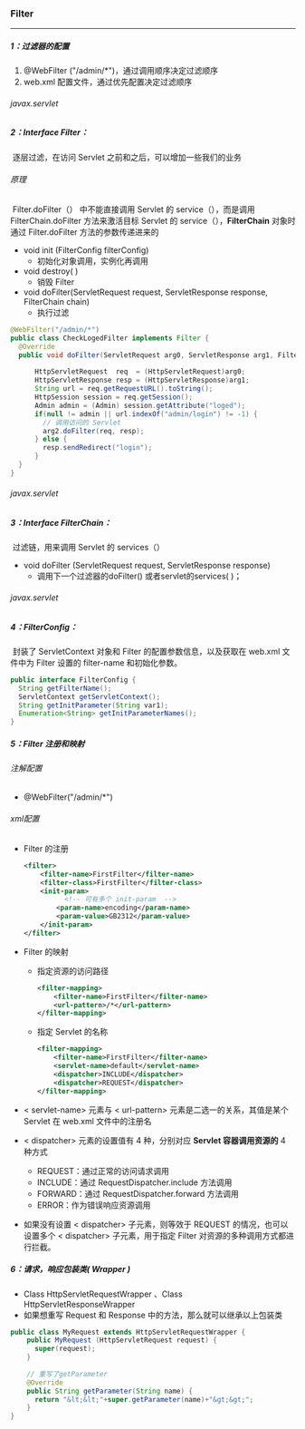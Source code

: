 ### Filter

------

#####  1：过滤器的配置

1. @WebFilter ("/admin/*")，通过调用顺序决定过滤顺序
2. web.xml 配置文件，通过优先配置决定过滤顺序

###### javax.servlet  

##### 2：Interface Filter：

​		逐层过滤，在访问 Servlet 之前和之后，可以增加一些我们的业务

###### 原理

​	Filter.doFilter（） 中不能直接调用 Servlet 的 service（），而是调用 FilterChain.doFilter 方法来激活目标 Servlet 的 service（），**FilterChain** 对象时通过 Filter.doFilter 方法的参数传递进来的

- void init (FilterConfig filterConfig) 
  - 初始化对象调用，实例化再调用
- void destroy( )  
  - 销毁 Filter
- void doFilter(ServletRequest request, ServletResponse response, FilterChain chain) 
  - 执行过滤

```java
@WebFilter("/admin/*")  
public class CheckLogedFilter implements Filter {
  @Override
  public void doFilter(ServletRequest arg0, ServletResponse arg1, FilterChain arg2)  					throws IOException, ServletException {
    
      HttpServletRequest  req  = (HttpServletRequest)arg0;
      HttpServletResponse resp = (HttpServletResponse)arg1;
      String url = req.getRequestURL().toString();
      HttpSession session = req.getSession();
      Admin admin = (Admin) session.getAttribute("loged");
      if(null != admin || url.indexOf("admin/login") != -1) {
        // 调用访问的 Servlet
        arg2.doFilter(req, resp);
      } else {
        resp.sendRedirect("login");
      }
  }
}
```

###### javax.servlet  

##### 3：Interface FilterChain：

​	过滤链，用来调用 Servlet 的 services（）

- void doFilter (ServletRequest request, ServletResponse response) 
  - 调用下一个过滤器的doFilter() 或者servlet的services( )；

###### javax.servlet

##### 4：FilterConfig：

​	封装了 ServletContext 对象和 Filter 的配置参数信息，以及获取在 web.xml 文件中为 Filter 设置的 filter-name 和初始化参数。

```java
public interface FilterConfig {
  String getFilterName();
  ServletContext getServletContext();
  String getInitParameter(String var1);
  Enumeration<String> getInitParameterNames();
}
```

##### 5：Filter 注册和映射

###### 注解配置

- @WebFilter("/admin/*")  

###### xml配置

- Filter 的注册

  ```xml
  <filter>
      <filter-name>FirstFilter</filter-name>
      <filter-class>FirstFilter</filter-class>
      <init-param>
        	<!-- 可有多个 init-param  -->
          <param-name>encoding</param-name>
          <param-value>GB2312</param-value>
      </init-param>
  </filter>
  ```

- Filter 的映射

  - 指定资源的访问路径

    ```xml
    <filter-mapping>
        <filter-name>FirstFilter</filter-name>
        <url-pattern>/*</url-pattern>
    </filter-mapping>
    ```

  - 指定 Servlet 的名称

    ```xml
    <filter-mapping>
        <filter-name>FirstFilter</filter-name>
        <servlet-name>default</servlet-name>
        <dispatcher>INCLUDE</dispatcher>
        <dispatcher>REQUEST</dispatcher>
    </filter-mapping>
    ```

- < servlet-name> 元素与 < url-pattern> 元素是二选一的关系，其值是某个 Servlet 在 web.xml 文件中的注册名
- < dispatcher> 元素的设置值有 4 种，分别对应 **Servlet 容器调用资源的** 4 种方式
  - REQUEST：通过正常的访问请求调用
  - INCLUDE：通过 RequestDispatcher.include 方法调用
  - FORWARD：通过 RequestDispatcher.forward 方法调用
  - ERROR：作为错误响应资源调用
- 如果没有设置 < dispatcher> 子元素，则等效于 REQUEST 的情况，也可以设置多个 < dispatcher> 子元素，用于指定 Filter 对资源的多种调用方式都进行拦截。

##### 6：请求，响应包装类( Wrapper )

- Class HttpServletRequestWrapper 、Class HttpServletResponseWrapper
- 如果想重写 Request 和 Response 中的方法，那么就可以继承以上包装类

```java
public class MyRequest extends HttpServletRequestWrapper {
    public MyRequest (HttpServletRequest request) {
      super(request);
    }
  
    // 重写了getParameter
    @Override
    public String getParameter(String name) {
      return "&lt;&lt;"+super.getParameter(name)+"&gt;&gt;";
    }
}
```
